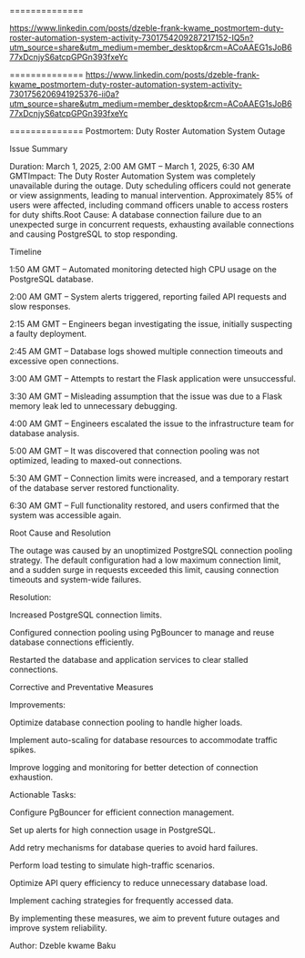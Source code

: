 ==============

https://www.linkedin.com/posts/dzeble-frank-kwame_postmortem-duty-roster-automation-system-activity-7301754209287217152-IQ5n?utm_source=share&utm_medium=member_desktop&rcm=ACoAAEG1sJoB677xDcnjyS6atcpGPGn393fxeYc

==============
https://www.linkedin.com/posts/dzeble-frank-kwame_postmortem-duty-roster-automation-system-activity-7301756206941925376-ii0a?utm_source=share&utm_medium=member_desktop&rcm=ACoAAEG1sJoB677xDcnjyS6atcpGPGn393fxeYc

==============
Postmortem: Duty Roster Automation System Outage

Issue Summary

Duration: March 1, 2025, 2:00 AM GMT – March 1, 2025, 6:30 AM GMTImpact: The Duty Roster Automation System was completely unavailable during the outage. Duty scheduling officers could not generate or view assignments, leading to manual intervention. Approximately 85% of users were affected, including command officers unable to access rosters for duty shifts.Root Cause: A database connection failure due to an unexpected surge in concurrent requests, exhausting available connections and causing PostgreSQL to stop responding.

Timeline

1:50 AM GMT – Automated monitoring detected high CPU usage on the PostgreSQL database.

2:00 AM GMT – System alerts triggered, reporting failed API requests and slow responses.

2:15 AM GMT – Engineers began investigating the issue, initially suspecting a faulty deployment.

2:45 AM GMT – Database logs showed multiple connection timeouts and excessive open connections.

3:00 AM GMT – Attempts to restart the Flask application were unsuccessful.

3:30 AM GMT – Misleading assumption that the issue was due to a Flask memory leak led to unnecessary debugging.

4:00 AM GMT – Engineers escalated the issue to the infrastructure team for database analysis.

5:00 AM GMT – It was discovered that connection pooling was not optimized, leading to maxed-out connections.

5:30 AM GMT – Connection limits were increased, and a temporary restart of the database server restored functionality.

6:30 AM GMT – Full functionality restored, and users confirmed that the system was accessible again.

Root Cause and Resolution

The outage was caused by an unoptimized PostgreSQL connection pooling strategy. The default configuration had a low maximum connection limit, and a sudden surge in requests exceeded this limit, causing connection timeouts and system-wide failures.

Resolution:

Increased PostgreSQL connection limits.

Configured connection pooling using PgBouncer to manage and reuse database connections efficiently.

Restarted the database and application services to clear stalled connections.

Corrective and Preventative Measures

Improvements:

Optimize database connection pooling to handle higher loads.

Implement auto-scaling for database resources to accommodate traffic spikes.

Improve logging and monitoring for better detection of connection exhaustion.

Actionable Tasks:

Configure PgBouncer for efficient connection management.

Set up alerts for high connection usage in PostgreSQL.

Add retry mechanisms for database queries to avoid hard failures.

Perform load testing to simulate high-traffic scenarios.

Optimize API query efficiency to reduce unnecessary database load.

Implement caching strategies for frequently accessed data.

By implementing these measures, we aim to prevent future outages and improve system reliability.

Author: Dzeble kwame Baku
